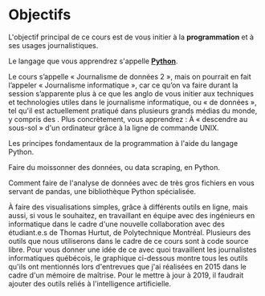 # Objectifs

L'objectif principal de ce cours est de vous initier à la **programmation** et à ses usages journalistiques.



Le langage que vous apprendrez s'appelle [**Python**](https://www.python.org/).

 Le cours s’appelle « Journalisme de données 2 », mais on pourrait en fait l’appeler « Journalisme informatique », car ce qu’on va faire durant la session s’apparente plus à ce que les anglo de vous initier aux techniques et technologies utiles dans le journalisme informatique, ou « de données », tel qu'il est actuellement pratiqué dans plusieurs grands médias du monde, y compris des . Plus concrètement, vous apprendrez : À « descendre au sous-sol » d'un ordinateur grâce à la ligne de commande UNIX.

Les principes fondamentaux de la programmation à l'aide du langage Python.

Faire du moissonner des données, ou data scraping, en Python.

Comment faire de l'analyse de données avec de très gros fichiers en vous servant de pandas, une bibliothèque Python spécialisée.

À faire des visualisations simples, grâce à différents outils en ligne, mais aussi, si vous le souhaitez, en travaillant en équipe avec des ingénieurs en informatique dans le cadre d'une nouvelle collaboration avec des étudiant.e.s de Thomas Hurtut, de Polytechnique Montréal. Plusieurs des outils que nous utiliserons dans le cadre de ce cours sont à code source libre. Pour vous donner une idée de ce avec quoi travaillent les journalistes informatiques québécois, le graphique ci-dessous montre tous les outils qu'ils ont mentionnés lors d'entrevues que j'ai réalisées en 2015 dans le cadre d'un mémoire de maîtrise. Pour le mettre à jour à 2019, il faudrait ajouter des outils reliés à l'intelligence artificielle.

